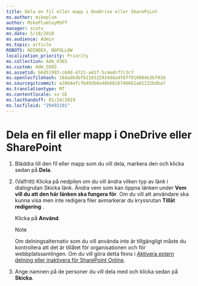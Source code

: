 ```yaml
---
title: Dela en fil eller mapp i OneDrive eller SharePoint
ms.author: mikeplum
author: MikePlumleyMSFT
manager: scotv
ms.date: 5/18/2018
ms.audience: Admin
ms.topic: article
ROBOTS: NOINDEX, NOFOLLOW
localization_priority: Priority
ms.collection: Adm_O365
ms.custom: Adm_O365
ms.assetid: b6d51993-c6dd-4721-a41f-5c4edcf7c3c7
ms.openlocfilehash: 18dadbdbfb216522924ddadf6ff019084e3bf93d
ms.sourcegitcommit: e2864efcfb493b6e46b662b746661a61232bdba7
ms.translationtype: MT
ms.contentlocale: sv-SE
ms.lasthandoff: 01/24/2019
ms.locfileid: "29492191"
---
```

# <a name="share-a-file-or-folder-in-onedrive-or-sharepoint"></a>Dela en fil eller mapp i OneDrive eller SharePoint

1. Bläddra till den fil eller mapp som du vill dela, markera den och klicka sedan på **Dela**.
    
2. (Valfritt) Klicka på nedpilen om du vill ändra vilken typ av länk i dialogrutan Skicka länk. Ändra vem som kan öppna länken under **Vem vill du att den här länken ska fungera för**. Om du vill att användare ska kunna visa men inte redigera filer avmarkerar du kryssrutan **Tillåt redigering** . 
    
    Klicka på **Använd**.
    
    > [!NOTE]
    > Om delningsalternativ som du vill använda inte är tillgängligt måste du kontrollera att det är tillåtet för organisationen och för webbplatssamlingen. Om du vill göra detta finns i [Aktivera extern delning eller inaktivera för SharePoint Online](https://go.microsoft.com/fwlink/?linkid=866426). 
  
3. Ange namnen på de personer du vill dela med och klicka sedan på **Skicka**.
    

